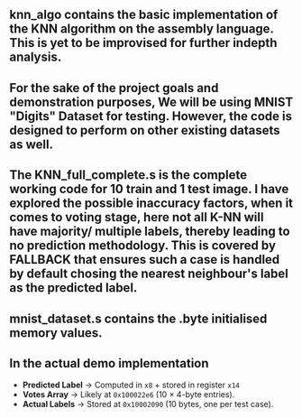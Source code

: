 ## knn_algo contains the basic implementation of the KNN algorithm on the assembly language. This is yet to be improvised for further indepth analysis.

## For the sake of the project goals and demonstration purposes, We will be using MNIST "Digits" Dataset for testing. However, the code is designed to perform on other existing datasets as well.


## The KNN_full_complete.s is the complete working code for 10 train and 1 test image. I have explored the possible inaccuracy factors, when it comes to voting stage, here not all K-NN will have majority/ multiple labels, thereby leading to no prediction methodology. This is covered by FALLBACK that ensures such a case is handled by default chosing the nearest neighbour's label as the predicted label.

## mnist_dataset.s contains the .byte initialised memory values.

## In the actual demo implementation
- **Predicted Label** → Computed in `x8` + stored in register `x14`
- **Votes Array** → Likely at `0x100022e6` (10 × 4-byte entries).
- **Actual Labels** → Stored at `0x10002090` (10 bytes, one per test case).


